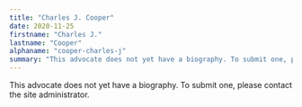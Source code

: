 ```yaml
---
title: "Charles J. Cooper"
date: 2020-11-25
firstname: "Charles J."
lastname: "Cooper"
alphaname: "cooper-charles-j"
summary: "This advocate does not yet have a biography. To submit one, please contact the site administrator."
---
```

This advocate does not yet have a biography. To submit one, please contact the site administrator.

